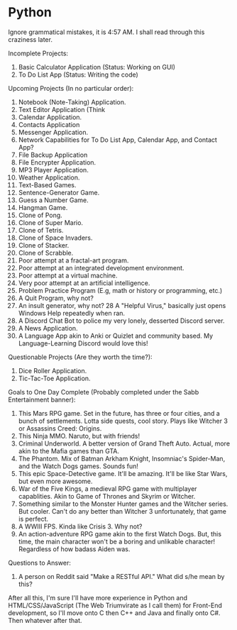 # Python

Ignore grammatical mistakes, it is 4:57 AM. I shall read through this craziness later.

Incomplete Projects:
1. Basic Calculator Application (Status: Working on GUI)
2. To Do List App (Status: Writing the code)

Upcoming Projects (In no particular order):
1. Notebook (Note-Taking) Application.
2. Text Editor Application (Think 
3. Calendar Application.
4. Contacts Application
5. Messenger Application.
6. Network Capabilities for To Do List App, Calendar App, and Contact App?
7. File Backup Application
8. File Encrypter Application.
9. MP3 Player Application.
10. Weather Application.
11. Text-Based Games.
12. Sentence-Generator Game.
13. Guess a Number Game.
14. Hangman Game.
15. Clone of Pong.
16. Clone of Super Mario.
17. Clone of Tetris.
18. Clone of Space Invaders.
19. Clone of Stacker.
20. Clone of Scrabble.
21. Poor attempt at a fractal-art program.
22. Poor attempt at an integrated development environment.
23. Poor attempt at a virtual machine.
24. Very poor attempt at an artificial intelligence.
25. Problem Practice Program (E.g, math or history or programming, etc.)
26. A Quit Program, why not?
27. An insult generator, why not?
28 A "Helpful Virus," basically just opens Windows Help repeatedly when ran.
29. A Discord Chat Bot to police my very lonely, desserted Discord server.
30. A News Application.
31. A Language App akin to Anki or Quizlet and community based. My Language-Learning Discord would love this!

Questionable Projects (Are they worth the time?):
1. Dice Roller Application.
2. Tic-Tac-Toe Application.

Goals to One Day Complete (Probably completed under the Sabb Entertainment banner):
1. This Mars RPG game. Set in the future, has three or four cities, and a bunch of settlements. Lotta side quests, cool story. Plays like Witcher 3 or Assassins Creed: Origins.
2. This Ninja MMO. Naruto, but with friends!
3. Criminal Underworld. A better version of Grand Theft Auto. Actual, more akin to the Mafia games than GTA.
4. The Phantom. Mix of Batman Arkham Knight, Insomniac's Spider-Man, and the Watch Dogs games. Sounds fun!
5. This epic Space-Detective game. It'll be amazing. It'll be like Star Wars, but even more awesome.
6. War of the Five Kings, a medieval RPG game with multiplayer capablities. Akin to Game of Thrones and Skyrim or Witcher.
7. Something similar to the Monster Hunter games and the Witcher series. But cooler. Can't do any better than Witcher 3 unfortunately, that game is perfect.
8. A WWIII FPS. Kinda like Crisis 3. Why not?
9. An action-adventure RPG game akin to the first Watch Dogs. But, this time, the main character won't be a boring and unlikable character! Regardless of how badass Aiden was.

Questions to Answer:
1. A person on Reddit said "Make a RESTful API." What did s/he mean by this?

After all this, I'm sure I'll have more experience in Python and HTML/CSS/JavaScript (The Web Triumvirate as I call them) for Front-End development, so I'll move onto C then C++ and Java and finally onto C#. Then whatever after that. 
